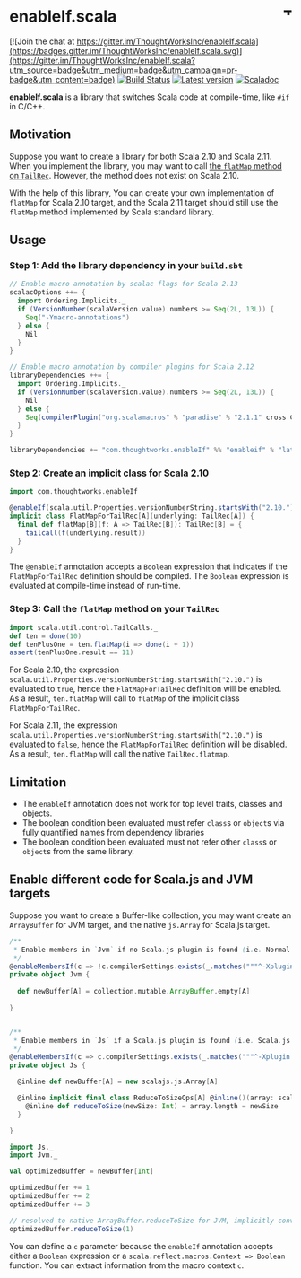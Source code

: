 # enableIf.scala <a href="http://thoughtworks.com/"><img align="right" src="https://www.thoughtworks.com/imgs/tw-logo.png" title="ThoughtWorks" height="15"/></a>

[![Join the chat at https://gitter.im/ThoughtWorksInc/enableIf.scala](https://badges.gitter.im/ThoughtWorksInc/enableIf.scala.svg)](https://gitter.im/ThoughtWorksInc/enableIf.scala?utm_source=badge&utm_medium=badge&utm_campaign=pr-badge&utm_content=badge)
[![Build Status](https://travis-ci.org/ThoughtWorksInc/enableIf.scala.svg)](https://travis-ci.org/ThoughtWorksInc/enableIf.scala)
[![Latest version](https://index.scala-lang.org/thoughtworksinc/enableif.scala/enableif/latest.svg)](https://index.scala-lang.org/thoughtworksinc/enableif.scala)
[![Scaladoc](https://javadoc.io/badge/com.thoughtworks.enableIf/enableif_2.12.svg?label=scaladoc)](https://javadoc.io/page/com.thoughtworks.enableIf/enableif_2.12/latest/com/thoughtworks/index.html)

**enableIf.scala** is a library that switches Scala code at compile-time, like `#if` in C/C++.

## Motivation

Suppose you want to create a library for both Scala 2.10 and Scala 2.11. When you implement the library, you may want to call [the `flatMap` method on `TailRec`](http://www.scala-lang.org/api/current/scala/util/control/TailCalls$$TailRec.html). However, the method does not exist on Scala 2.10.

With the help of this library, You can create your own implementation of `flatMap` for Scala 2.10 target, and the Scala 2.11 target should still use the `flatMap` method implemented by Scala standard library.

## Usage

### Step 1: Add the library dependency in your `build.sbt`

``` sbt
// Enable macro annotation by scalac flags for Scala 2.13
scalacOptions ++= {
  import Ordering.Implicits._
  if (VersionNumber(scalaVersion.value).numbers >= Seq(2L, 13L)) {
    Seq("-Ymacro-annotations")
  } else {
    Nil
  }
}

// Enable macro annotation by compiler plugins for Scala 2.12
libraryDependencies ++= {
  import Ordering.Implicits._
  if (VersionNumber(scalaVersion.value).numbers >= Seq(2L, 13L)) {
    Nil
  } else {
    Seq(compilerPlugin("org.scalamacros" % "paradise" % "2.1.1" cross CrossVersion.full))
  }
}

libraryDependencies += "com.thoughtworks.enableIf" %% "enableif" % "latest.release"
```

### Step 2: Create an implicit class for Scala 2.10

``` scala
import com.thoughtworks.enableIf

@enableIf(scala.util.Properties.versionNumberString.startsWith("2.10."))
implicit class FlatMapForTailRec[A](underlying: TailRec[A]) {
  final def flatMap[B](f: A => TailRec[B]): TailRec[B] = {
    tailcall(f(underlying.result))
  }
}
```

The `@enableIf` annotation accepts a `Boolean` expression that indicates if the `FlatMapForTailRec` definition should be compiled. The `Boolean` expression is evaluated at compile-time instead of run-time.

### Step 3: Call the `flatMap` method on your `TailRec`

``` scala
import scala.util.control.TailCalls._
def ten = done(10)
def tenPlusOne = ten.flatMap(i => done(i + 1))
assert(tenPlusOne.result == 11)
```

For Scala 2.10, the expression `scala.util.Properties.versionNumberString.startsWith("2.10.")` is evaluated to `true`, hence the `FlatMapForTailRec` definition will be enabled. As a result, `ten.flatMap` will call to `flatMap` of the implicit class `FlatMapForTailRec`.

For Scala 2.11, the expression `scala.util.Properties.versionNumberString.startsWith("2.10.")` is evaluated to `false`, hence the `FlatMapForTailRec` definition will be disabled. As a result, `ten.flatMap` will call the native `TailRec.flatmap`.

## Limitation

 * The `enableIf` annotation does not work for top level traits, classes and objects.
 * The boolean condition been evaluated must refer `class`s or `object`s via fully quantified names from dependency libraries
 * The boolean condition been evaluated must not refer other `class`s or `object`s from the same library.

## Enable different code for Scala.js and JVM targets

Suppose you want to create a Buffer-like collection, you may want create an `ArrayBuffer` for JVM target, and the native `js.Array` for Scala.js target.

``` scala
/**
 * Enable members in `Jvm` if no Scala.js plugin is found (i.e. Normal JVM target)
 */
@enableMembersIf(c => !c.compilerSettings.exists(_.matches("""^-Xplugin:.*scalajs-compiler_[0-9\.\-]*\.jar$""")))
private object Jvm {
  
  def newBuffer[A] = collection.mutable.ArrayBuffer.empty[A]
  
}


/**
 * Enable members in `Js` if a Scala.js plugin is found (i.e. Scala.js target)
 */
@enableMembersIf(c => c.compilerSettings.exists(_.matches("""^-Xplugin:.*scalajs-compiler_[0-9\.\-]*\.jar$""")))
private object Js {

  @inline def newBuffer[A] = new scalajs.js.Array[A]

  @inline implicit final class ReduceToSizeOps[A] @inline()(array: scalajs.js.Array[A]) {
    @inline def reduceToSize(newSize: Int) = array.length = newSize
  }

}

import Js._
import Jvm._

val optimizedBuffer = newBuffer[Int]

optimizedBuffer += 1
optimizedBuffer += 2
optimizedBuffer += 3

// resolved to native ArrayBuffer.reduceToSize for JVM, implicitly converted to ReduceToSizeOps for Scala.js
optimizedBuffer.reduceToSize(1)
```

You can define a `c` parameter because the `enableIf` annotation accepts either a `Boolean` expression or a `scala.reflect.macros.Context => Boolean` function. You can extract information from the macro context `c`.
